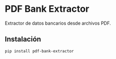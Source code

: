 # PDF Bank Extractor

Extractor de datos bancarios desde archivos PDF.

## Instalación

```bash
pip install pdf-bank-extractor